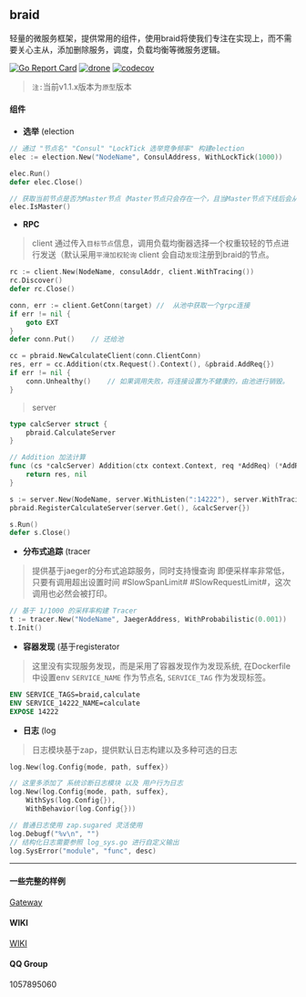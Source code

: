 ## braid
轻量的微服务框架，提供常用的组件，使用braid将使我们专注在实现上，而不需要关心主从，添加删除服务，调度，负载均衡等微服务逻辑。

[![Go Report Card](https://goreportcard.com/badge/github.com/pojol/braid)](https://goreportcard.com/report/github.com/pojol/braid)
[![drone](http://47.96.147.176:8001/api/badges/pojol/braid/status.svg?branch=develop)](dev)
[![codecov](https://codecov.io/gh/pojol/braid/branch/master/graph/badge.svg)](https://codecov.io/gh/pojol/braid)

> `注:`当前v1.1.x版本为`原型`版本 

#### 组件
* **选举** (election
```go
// 通过 "节点名" "Consul" "LockTick 选举竞争频率" 构建election
elec := election.New("NodeName", ConsulAddress, WithLockTick(1000))

elec.Run()
defer elec.Close()

// 获取当前节点是否为Master节点（Master节点只会存在一个，且当Master节点下线后会从其他同名节点中选举出新的Master.
elec.IsMaster()
```

* **RPC** 
> client 通过传入`目标节点`信息，调用负载均衡器选择一个权重较轻的节点进行发送（默认采用`平滑加权轮询`
> client 会自动`发现`注册到braid的节点。
```go
rc := client.New(NodeName, consulAddr, client.WithTracing())
rc.Discover()
defer rc.Close()

conn, err := client.GetConn(target) //  从池中获取一个grpc连接
if err != nil {
    goto EXT
}
defer conn.Put()    // 还给池

cc = pbraid.NewCalculateClient(conn.ClientConn)
res, err = cc.Addition(ctx.Request().Context(), &pbraid.AddReq{})
if err != nil {
    conn.Unhealthy()    // 如果调用失败，将连接设置为不健康的，由池进行销毁。
}
```
> server
```go
type calcServer struct {
	pbraid.CalculateServer
}

// Addition 加法计算
func (cs *calcServer) Addition(ctx context.Context, req *AddReq) (*AddRes, error) {
	return res, nil
}

s := server.New(NodeName, server.WithListen(":14222"), server.WithTracing())
pbraid.RegisterCalculateServer(server.Get(), &calcServer{})

s.Run()
defer s.Close()

```
* **分布式追踪** (tracer
> 提供基于jaeger的分布式追踪服务，同时支持慢查询
> 即便采样率非常低，只要有调用超出设置时间 #SlowSpanLimit# #SlowRequestLimit#，这次调用也必然会被打印。
```go
// 基于 1/1000 的采样率构建 Tracer
t := tracer.New("NodeName", JaegerAddress, WithProbabilistic(0.001))
t.Init()
```

* **容器发现** (基于registerator
> 这里没有实现服务发现，而是采用了容器发现作为发现系统,
> 在Dockerfile中设置env `SERVICE_NAME` 作为节点名, `SERVICE_TAG` 作为发现标签。
```Dockerfile
ENV SERVICE_TAGS=braid,calculate
ENV SERVICE_14222_NAME=calculate
EXPOSE 14222
```

* **日志** (log
> 日志模块基于zap，提供默认日志构建以及多种可选的日志
```go
log.New(log.Config{mode, path, suffex})

// 这里多添加了 系统诊断日志模块 以及 用户行为日志
log.New(log.Config{mode, path, suffex}, 
    WithSys(log.Config{}), 
    WithBehavior(log.Config{}))

// 普通日志使用 zap.sugared 灵活使用
log.Debugf("%v\n", "")
// 结构化日志需要参照 log_sys.go 进行自定义输出
log.SysError("module", "func", desc)
```

***
#### 一些完整的样例
[Gateway](https://github.com/pojol/braid-gateway "网关节点")

#### WIKI
[WIKI](https://github.com/pojol/braid/wiki "WIKI")

#### QQ Group
1057895060